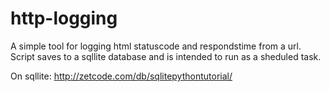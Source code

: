 http-logging
============

A simple tool for logging html statuscode and respondstime from a url. Script saves to a sqllite database and is intended to run as a sheduled task.

On sqllite: http://zetcode.com/db/sqlitepythontutorial/
